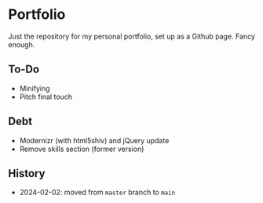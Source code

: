 # Portfolio
Just the repository for my personal portfolio, set up as a Github page. Fancy enough.

## To-Do
- Minifying
- Pitch final touch

## Debt
- Modernizr (with html5shiv) and jQuery update
- Remove skills section (former version)

## History
- 2024-02-02: moved from `master` branch to `main`
